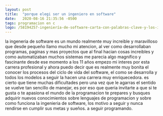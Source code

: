```yaml
---
layout: post
title:  "porque elegi ser un ingeniero en software"
date:   2020-08-16 21:35:56 -0500
tags: programacion en c
logo: /58194257-ingeniería-de-software-carta-con-palabras-clave-y-los-iconos-diseño-plana.jpg
---
```


la ingeneria de software es un mundo realmente muy increible y maravilloso que desde pequeño llamo mucho mi atencion,
al ver como desarrollaban programas, paginas y mas proyectos que al final hacian cosas increibles y como automatizaban
muchos sistemas me parecia algo magnifico y fascinante desde ese momento a los 11 años empezo mi interes por esta
carrera profesional y ahora puedo decir que es realmente muy bonita el conocer los procesos del ciclo de vida del software,
el como se desarrolla y todos los modelos a seguir la hacen una carrera muy enriquecedora.
es cierto que tiene muchas dificultades pero una vez que le agarras el sentido se vuelve tan sencillo de manejar,
es por eso que queria invitarte a que si te gusta o te apasiona el mundo de la programacion te prepares y busques
adquirir nuevos conocimientos sobre lenguajes de programacion y sobre como funciona la ingenieria de software,
los motivo a seguir y nunca rendirse en cumplir sus metas y sueños. a seguir programando.
